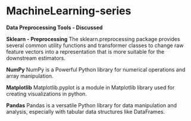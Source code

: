 # MachineLearning-series

**Data Preprocessing Tools - Discussed**

**Sklearn - Preprocessing**
The sklearn.preprocessing package provides several common utility functions and transformer classes to change raw feature vectors into a representation that is more suitable for the downstream estimators.

**NumPy**
NumPy is a Powerful Python library for numerical operations and array manipulation.

**Matplotlib**
Matplotlib.pyplot is a module in Matplotlib library used for creating visualizations in python.

**Pandas**
Pandas is a versatile Python library for data manipulation and analysis, especially with tabular data structures like DataFrames.
